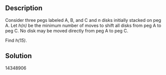 ## **Description**

Consider three pegs labeled A, B, and C and *n* disks initially stacked on peg A. Let *h(n)* be the minimum number of moves to shift all disks from peg A to peg C. No disk may be moved directly from peg A to peg C.

Find *h(15)*.

## **Solution**

14348906

